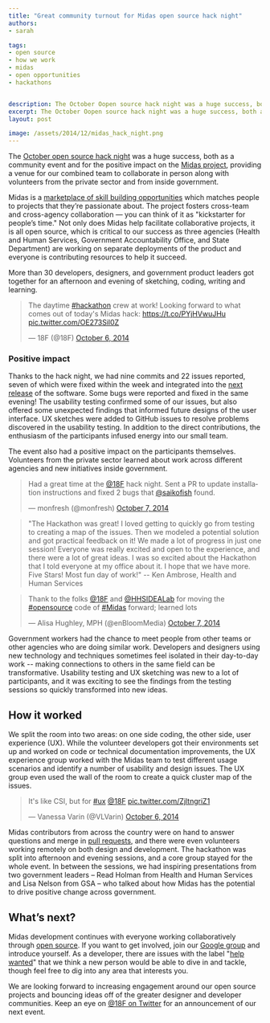 ```yaml
---
title: "Great community turnout for Midas open source hack night"
authors:
- sarah

tags:
- open source
- how we work
- midas
- open opportunities
- hackathons


description: The October Oopen source hack night was a huge success, both as a community event and for the positive impact on the Midas project.
excerpt: The October Oopen source hack night was a huge success, both as a community event and for the positive impact on the Midas project.
layout: post

image: /assets/2014/12/midas_hack_night.png
---
```


The [October open source hack night](https://18f.gsa.gov/2014/10/01/open-source-hack-series-midas) was a huge success, both as a community event and for the positive impact on the [Midas project](https://github.com/18F/midas), providing a venue for our combined team to collaborate in person along with volunteers from the private sector and from inside government.

<!-- more -->

Midas is a [marketplace of skill building opportunities](https://18f.gsa.gov/2014/07/16/midas-a-marketplace-for-innovation-in-government/) which matches people to projects that they’re passionate about. The project fosters cross-team and cross-agency collaboration — you can think of it as "kickstarter for people’s time." Not only does Midas help facilitate collaborative projects, it is all open source, which is critical to our success as three agencies (Health and Human Services, Government Accountability Office, and State Department) are working on separate deployments of the product and everyone is contributing resources to help it succeed.

More than 30 developers, designers, and government product leaders got together for an afternoon and evening of sketching, coding, writing and learning.

<blockquote class="twitter-tweet" lang="en"><p>The daytime <a href="https://twitter.com/hashtag/hackathon?src=hash">#hackathon</a> crew at work! Looking forward to what comes out of today&#39;s Midas hack: <a href="https://t.co/PYjHVwuJHu">https://t.co/PYjHVwuJHu</a> <a href="http://t.co/OE273Sil0Z">pic.twitter.com/OE273Sil0Z</a></p>&mdash; 18F (@18F) <a href="https://twitter.com/18F/status/519227871311953920">October 6, 2014</a></blockquote>
<script async src="//platform.twitter.com/widgets.js" charset="utf-8"></script>

### Positive impact

Thanks to the hack night, we had nine commits and 22 issues reported, seven of which were fixed within the week and integrated into the [next release](https://github.com/18F/midas/releases/tag/0.0.18) of the software.  Some bugs were reported and fixed in the same evening!  The usability testing confirmed some of our issues, but also offered some unexpected findings that informed future designs of the user interface.  UX sketches were added to GitHub issues to resolve problems discovered in the usability testing.  In addition to the direct contributions, the enthusiasm of the participants infused energy into our small team.

The event also had a positive impact on the participants themselves.  Volunteers from the private sector learned about work across different agencies and new initiatives inside government.

<blockquote class="twitter-tweet" lang="en"><p>Had a great time at the <a
href="https://twitter.com/18F">@18F</a> hack night. Sent a PR to update
installation instructions and fixed 2 bugs that <a
href="https://twitter.com/saikofish">@saikofish</a> found.</p>&mdash;
monfresh (@monfresh) <a
href="https://twitter.com/monfresh/status/519297925965684736">October 7,
2014</a></blockquote>
<script async src="//platform.twitter.com/widgets.js"
charset="utf-8"></script>

> "The Hackathon was great!  I loved getting to quickly go from testing to creating a map of the issues.  Then we modeled a potential solution and got practical feedback on it!  We made a lot of progress in just one session!  Everyone was really excited and open to the experience, and there were a lot of great ideas.  I was so excited about the Hackathon that I told everyone at my office about it.  I hope that we have more.  Five Stars! Most fun day of work!" -- Ken Ambrose, Health and Human Services

<blockquote class="twitter-tweet" lang="en"><p>Thank to the folks <a href="https://twitter.com/18F">@18F</a> and <a href="https://twitter.com/HHSIDEALab">@HHSIDEALab</a> for moving the <a href="https://twitter.com/hashtag/opensource?src=hash">#opensource</a> code of <a href="https://twitter.com/hashtag/Midas?src=hash">#Midas</a> forward; learned lots</p>&mdash; Alisa Hughley, MPH (@enBloomMedia) <a href="https://twitter.com/enBloomMedia/status/519288750640480256">October 7, 2014</a></blockquote>
<script async src="//platform.twitter.com/widgets.js" charset="utf-8"></script>

Government workers had the chance to meet people from other teams or other agencies who are doing similar work. Developers and designers using new technology and techniques sometimes feel isolated in their day-to-day work -- making connections to others in the same field can be transformative.  Usability testing and UX sketching was new to a lot of participants, and it was exciting to see the findings from the testing sessions so quickly transformed into new ideas.

## How it worked

We split the room into two areas: on one side coding, the other side, user experience (UX). While the volunteer developers got their environments set up and worked on code or technical documentation improvements,  the UX experience group worked with the Midas team to test different usage scenarios and identify a number of usability and design issues.  The UX group even used the wall of the room to create a quick cluster map of the issues.

<blockquote class="twitter-tweet" lang="en"><p>It&#39;s like CSI, but for <a href="https://twitter.com/hashtag/ux?src=hash">#ux</a> <a href="https://twitter.com/18F">@18F</a> <a href="http://t.co/ZjltngriZ1">pic.twitter.com/ZjltngriZ1</a></p>&mdash; Vanessa Varin (@VLVarin) <a href="https://twitter.com/VLVarin/status/519229900516233216">October 6, 2014</a></blockquote>
<script async src="//platform.twitter.com/widgets.js" charset="utf-8"></script>

Midas contributors from across the country were on hand to answer questions and merge in [pull requests](http://oss-watch.ac.uk/resources/pullrequest), and there were even volunteers working remotely on both design and development. The hackathon was split into afternoon and evening sessions, and a core group stayed for the whole event. In between the sessions, we had inspiring presentations from two government leaders – Read Holman from Health and Human Services and Lisa Nelson from GSA – who talked about how Midas has the potential to drive positive change across government.

## What’s next?

Midas development continues with everyone working collaboratively through [open source](https://github.com/18F/midas).  If you want to get involved, join our [Google group](https://groups.google.com/forum/#!forum/midascrowd) and introduce yourself.  As a developer, there are issues with the label "[help wanted](https://github.com/18F/midas/labels/help%20wanted)" that we think a new person would be able to dive in and tackle, though feel free to dig into any area that interests you.

We are looking forward to increasing engagement around our open source projects and bouncing ideas off of the greater designer and developer communities. Keep an eye on [@18F on Twitter](https://twitter.com/18F) for an announcement of our next event.
